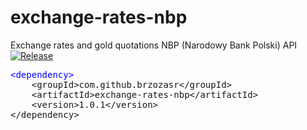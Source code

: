 # exchange-rates-nbp
Exchange rates and gold quotations NBP (Narodowy Bank Polski) API [![Release](https://jitpack.io/v/brzozasr/ExchangeRatesNBP.svg)](https://jitpack.io/#brzozasr/ExchangeRatesNBP)
<pre>
<font style='color: #0000ff'>&#60;dependency&#62;</font>
	&#60;groupId&#62;com.github.brzozasr&#60;/groupId&#62;
	&#60;artifactId&#62;exchange-rates-nbp&#60;/artifactId&#62;
	&#60;version&#62;1.0.1&#60;/version&#62;
&#60;/dependency&#62;
  </pre>

